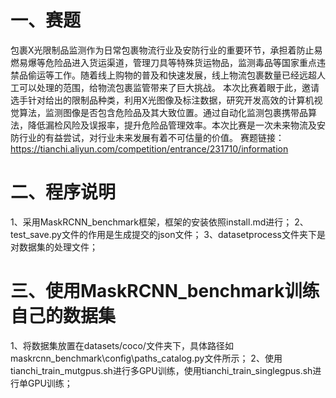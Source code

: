 # 一、赛题	
包裹X光限制品监测作为日常包裹物流行业及安防行业的重要环节，承担着防止易燃易爆等危险品进入货运渠道，管理刀具等特殊货运物品，监测毒品等国家重点违禁品偷运等工作。随着线上购物的普及和快速发展，线上物流包裹数量已经远超人工可以处理的范围，给物流包裹监管带来了巨大挑战。
本次比赛着眼于此，邀请选手针对给出的限制品种类，利用X光图像及标注数据，研究开发高效的计算机视觉算法，监测图像是否包含危险品及其大致位置。通过自动化监测包裹携带品算法，降低漏检风险及误报率，提升危险品管理效率。本次比赛是一次未来物流及安防行业的有益尝试，对行业未来发展有着不可估量的价值。
赛题链接：https://tianchi.aliyun.com/competition/entrance/231710/information

# 二、程序说明
1、采用MaskRCNN_benchmark框架，框架的安装依照install.md进行；
2、test_save.py文件的作用是生成提交的json文件；
3、datasetprocess文件夹下是对数据集的处理文件；

# 三、使用MaskRCNN_benchmark训练自己的数据集
1、将数据集放置在datasets/coco/文件夹下，具体路径如maskrcnn_benchmark\config\paths_catalog.py文件所示；
2、使用tianchi_train_mutgpus.sh进行多GPU训练，使用tianchi_train_singlegpus.sh进行单GPU训练；
